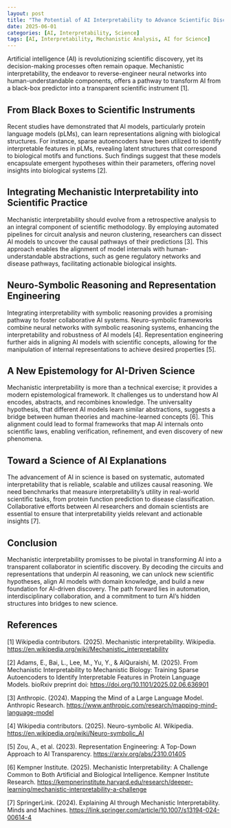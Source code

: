 ```yaml
---
layout: post
title: "The Potential of AI Interpretability to Advance Scientific Discovery"
date: 2025-06-01
categories: [AI, Interpretability, Science]
tags: [AI, Interpretability, Mechanistic Analysis, AI for Science]
---
```



Artificial intelligence (AI) is revolutionizing scientific discovery, yet its decision-making processes often remain opaque. Mechanistic interpretability, the endeavor to reverse-engineer neural networks into human-understandable components, offers a pathway to transform AI from a black-box predictor into a transparent scientific instrument [1].

## From Black Boxes to Scientific Instruments
Recent studies have demonstrated that AI models, particularly protein language models (pLMs), can learn representations aligning with biological structures. For instance, sparse autoencoders have been utilized to identify interpretable features in pLMs, revealing latent structures that correspond to biological motifs and functions. Such findings suggest that these models encapsulate emergent hypotheses within their parameters, offering novel insights into biological systems [2].

## Integrating Mechanistic Interpretability into Scientific Practice
Mechanistic interpretability should evolve from a retrospective analysis to an integral component of scientific methodology. By employing automated pipelines for circuit analysis and neuron clustering, researchers can dissect AI models to uncover the causal pathways of their predictions [3]. This approach enables the alignment of model internals with human-understandable abstractions, such as gene regulatory networks and disease pathways, facilitating actionable biological insights.

## Neuro-Symbolic Reasoning and Representation Engineering
Integrating interpretability with symbolic reasoning provides a promising pathway to foster collaborative AI systems. Neuro-symbolic frameworks combine neural networks with symbolic reasoning systems, enhancing the interpretability and robustness of AI models [4]. Representation engineering further aids in aligning AI models with scientific concepts, allowing for the manipulation of internal representations to achieve desired properties [5].

## A New Epistemology for AI-Driven Science
Mechanistic interpretability is more than a technical exercise; it provides a modern epistemological framework. It challenges us to understand how AI encodes, abstracts, and recombines knowledge. The universality hypothesis, that different AI models learn similar abstractions,  suggests a bridge between human theories and machine-learned concepts [6]. This alignment could lead to formal frameworks that map AI internals onto scientific laws, enabling verification, refinement, and even discovery of new phenomena.

## Toward a Science of AI Explanations
The advancement of AI in science is based on systematic, automated interpretability that is reliable, scalable and utilizes causal reasoning. We need benchmarks that measure interpretability’s utility in real-world scientific tasks, from protein function prediction to disease classification. Collaborative efforts between AI researchers and domain scientists are essential to ensure that interpretability yields relevant and actionable insights [7].

## Conclusion
Mechanistic interpretability promisses to be pivotal in transforming AI into a transparent collaborator in scientific discovery. By decoding the circuits and representations that underpin AI reasoning, we can unlock new scientific hypotheses, align AI models with domain knowledge, and build a new foundation for AI-driven discovery. The path forward lies in automation, interdisciplinary collaboration, and a commitment to turn AI’s hidden structures into bridges to new science.

## References 
[1] Wikipedia contributors. (2025). Mechanistic interpretability. Wikipedia. https://en.wikipedia.org/wiki/Mechanistic_interpretability

[2] Adams, E., Bai, L., Lee, M., Yu, Y., & AlQuraishi, M. (2025). From Mechanistic Interpretability to Mechanistic Biology: Training Sparse Autoencoders to Identify Interpretable Features in Protein Language Models. bioRxiv preprint doi: https://doi.org/10.1101/2025.02.06.636901

[3] Anthropic. (2024). Mapping the Mind of a Large Language Model. Anthropic Research. https://www.anthropic.com/research/mapping-mind-language-model

[4] Wikipedia contributors. (2025). Neuro-symbolic AI. Wikipedia. https://en.wikipedia.org/wiki/Neuro-symbolic_AI

[5] Zou, A., et al. (2023). Representation Engineering: A Top-Down Approach to AI Transparency. https://arxiv.org/abs/2310.01405

[6] Kempner Institute. (2025). Mechanistic Interpretability: A Challenge Common to Both Artificial and Biological Intelligence. Kempner Institute Research. https://kempnerinstitute.harvard.edu/research/deeper-learning/mechanistic-interpretability-a-challenge

[7] SpringerLink. (2024). Explaining AI through Mechanistic Interpretability. Minds and Machines. https://link.springer.com/article/10.1007/s13194-024-00614-4


